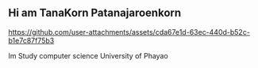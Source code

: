 ## Hi am TanaKorn Patanajaroenkorn
https://github.com/user-attachments/assets/cda67e1d-63ec-440d-b52c-b1e7c87f75b3

Im Study computer science University of Phayao
